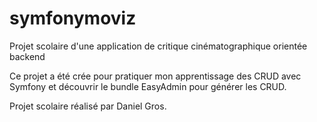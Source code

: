 # symfonymoviz

Projet scolaire d'une application de critique cinématographique orientée backend

Ce projet a été crée pour pratiquer mon apprentissage des CRUD avec Symfony et découvrir le bundle EasyAdmin pour générer les CRUD.

Projet scolaire réalisé par Daniel Gros.
